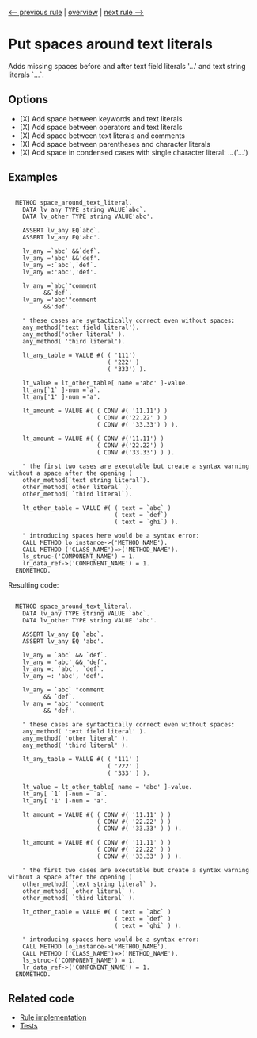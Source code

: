 [<-- previous rule](CdsTestClassLinesRule.md) | [overview](../rules.md) | [next rule -->](ClosingBracketsPositionRule.md)

# Put spaces around text literals

Adds missing spaces before and after text field literals '...' and text string literals \`...\`.

## Options

* \[X\] Add space between keywords and text literals
* \[X\] Add space between operators and text literals
* \[X\] Add space between text literals and comments
* \[X\] Add space between parentheses and character literals
* \[X\] Add space in condensed cases with single character literal: ...\('...'\)

## Examples


```ABAP

  METHOD space_around_text_literal.
    DATA lv_any TYPE string VALUE`abc`.
    DATA lv_other TYPE string VALUE'abc'.

    ASSERT lv_any EQ`abc`.
    ASSERT lv_any EQ'abc'.

    lv_any =`abc` &&`def`.
    lv_any ='abc' &&'def'.
    lv_any =:`abc`,`def`.
    lv_any =:'abc','def'.

    lv_any =`abc`"comment
          &&`def`.
    lv_any ='abc'"comment
          &&'def'.

    " these cases are syntactically correct even without spaces:
    any_method('text field literal').
    any_method('other literal' ).
    any_method( 'third literal').

    lt_any_table = VALUE #( ( '111')
                            ( '222' )
                            ( '333') ).

    lt_value = lt_other_table[ name ='abc' ]-value.
    lt_any[`1` ]-num =`a`.
    lt_any['1' ]-num ='a'.

    lt_amount = VALUE #( ( CONV #( '11.11') )
                         ( CONV #('22.22' ) )
                         ( CONV #( '33.33') ) ).

    lt_amount = VALUE #( ( CONV #('11.11') )
                         ( CONV #('22.22') )
                         ( CONV #('33.33') ) ).

    " the first two cases are executable but create a syntax warning without a space after the opening (
    other_method(`text string literal`).
    other_method(`other literal` ).
    other_method( `third literal`).

    lt_other_table = VALUE #( ( text = `abc` )
                              ( text = `def`)
                              ( text = `ghi`) ).

    " introducing spaces here would be a syntax error:
    CALL METHOD lo_instance->('METHOD_NAME').
    CALL METHOD ('CLASS_NAME')=>('METHOD_NAME').
    ls_struc-('COMPONENT_NAME') = 1.
    lr_data_ref->('COMPONENT_NAME') = 1.
  ENDMETHOD.
```

Resulting code:

```ABAP

  METHOD space_around_text_literal.
    DATA lv_any TYPE string VALUE `abc`.
    DATA lv_other TYPE string VALUE 'abc'.

    ASSERT lv_any EQ `abc`.
    ASSERT lv_any EQ 'abc'.

    lv_any = `abc` && `def`.
    lv_any = 'abc' && 'def'.
    lv_any =: `abc`, `def`.
    lv_any =: 'abc', 'def'.

    lv_any = `abc` "comment
          && `def`.
    lv_any = 'abc' "comment
          && 'def'.

    " these cases are syntactically correct even without spaces:
    any_method( 'text field literal' ).
    any_method( 'other literal' ).
    any_method( 'third literal' ).

    lt_any_table = VALUE #( ( '111' )
                            ( '222' )
                            ( '333' ) ).

    lt_value = lt_other_table[ name = 'abc' ]-value.
    lt_any[ `1` ]-num = `a`.
    lt_any[ '1' ]-num = 'a'.

    lt_amount = VALUE #( ( CONV #( '11.11' ) )
                         ( CONV #( '22.22' ) )
                         ( CONV #( '33.33' ) ) ).

    lt_amount = VALUE #( ( CONV #( '11.11' ) )
                         ( CONV #( '22.22' ) )
                         ( CONV #( '33.33' ) ) ).

    " the first two cases are executable but create a syntax warning without a space after the opening (
    other_method( `text string literal` ).
    other_method( `other literal` ).
    other_method( `third literal` ).

    lt_other_table = VALUE #( ( text = `abc` )
                              ( text = `def` )
                              ( text = `ghi` ) ).

    " introducing spaces here would be a syntax error:
    CALL METHOD lo_instance->('METHOD_NAME').
    CALL METHOD ('CLASS_NAME')=>('METHOD_NAME').
    ls_struc-('COMPONENT_NAME') = 1.
    lr_data_ref->('COMPONENT_NAME') = 1.
  ENDMETHOD.
```

## Related code

* [Rule implementation](../../com.sap.adt.abapcleaner/src/com/sap/adt/abapcleaner/rules/spaces/SpaceAroundTextLiteralRule.java)
* [Tests](../../test/com.sap.adt.abapcleaner.test/src/com/sap/adt/abapcleaner/rules/spaces/SpaceAroundTextLiteralTest.java)

